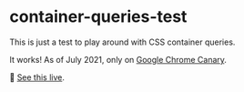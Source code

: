 # container-queries-test

This is just a test to play around with CSS container queries.

It works! As of July 2021, only on [Google Chrome Canary](https://www.google.com/chrome/canary/).

👀 [See this live](https://www.andreaverlicchi.eu/container-queries-test).
